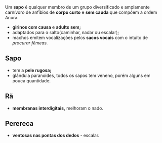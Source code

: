Um **sapo** é qualquer membro de um grupo diversificado e amplamente carnívoro de anfíbios de **corpo curto** e **sem cauda** que compõem a ordem Anura.

* **girinos com causa** e **adulto sem;**
* adaptados para o salto(caminhar, nadar ou escalar);
* machos emitem vocalizações pelos **sacos vocais** com o intuito de *procurar fêmeas.*

## Sapo 
* tem a **pele rugosa;**
* glândula paranoides, todos os sapos tem veneno, porém alguns em pouca quantidade.

## Rã
* **membranas interdigitais,** melhoram o nado.

## Perereca
* **ventosas nas pontas dos dedos** - escalar.